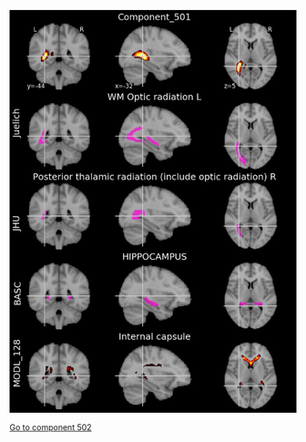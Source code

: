 


![501](preliminary/501.jpg "Component 501")

[Go to component 502](https://parietal-inria.github.io/MODL_atlas/512/502 "Component 502")